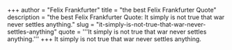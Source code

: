 +++
author = "Felix Frankfurter"
title = "the best Felix Frankfurter Quote"
description = "the best Felix Frankfurter Quote: It simply is not true that war never settles anything."
slug = "it-simply-is-not-true-that-war-never-settles-anything"
quote = '''It simply is not true that war never settles anything.'''
+++
It simply is not true that war never settles anything.
